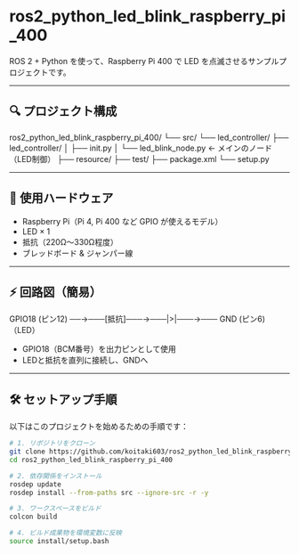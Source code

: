 # ros2_python_led_blink_raspberry_pi_400

ROS 2 + Python を使って、Raspberry Pi 400 で LED を点滅させるサンプルプロジェクトです。

---

## 🔍 プロジェクト構成

ros2_python_led_blink_raspberry_pi_400/
└── src/
└── led_controller/
├── led_controller/
│ ├── init.py
│ └── led_blink_node.py ← メインのノード（LED制御）
├── resource/
├── test/
├── package.xml
└── setup.py

---

## 🔧 使用ハードウェア

- Raspberry Pi（Pi 4, Pi 400 など GPIO が使えるモデル）
- LED × 1
- 抵抗（220Ω〜330Ω程度）
- ブレッドボード & ジャンパー線

---

## ⚡ 回路図（簡易）

GPIO18 (ピン12) ──→───[抵抗]───→───|>|───→─── GND (ピン6)
（LED）


- GPIO18（BCM番号）を出力ピンとして使用
- LEDと抵抗を直列に接続し、GNDへ

---

## 🛠 セットアップ手順

以下はこのプロジェクトを始めるための手順です：

```bash
# 1. リポジトリをクローン
git clone https://github.com/koitaki603/ros2_python_led_blink_raspberry_pi_400.git
cd ros2_python_led_blink_raspberry_pi_400

# 2. 依存関係をインストール
rosdep update
rosdep install --from-paths src --ignore-src -r -y

# 3. ワークスペースをビルド
colcon build

# 4. ビルド成果物を環境変数に反映
source install/setup.bash

